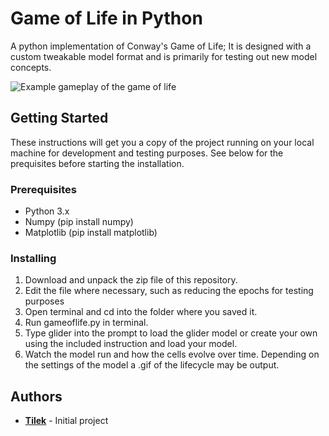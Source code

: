 # Game of Life in Python
A python implementation of Conway's Game of Life; It is designed with a custom tweakable model format and is primarily for testing out new model concepts.

![Example gameplay of the game of life](https://i.imgur.com/vvd8Sns.png)

## Getting Started

These instructions will get you a copy of the project running on your local machine for development and testing purposes. See below for the prequisites before starting the installation.

### Prerequisites

- Python 3.x
- Numpy (pip install numpy)
- Matplotlib (pip install matplotlib)

### Installing

1. Download and unpack the zip file of this repository.
2. Edit the file where necessary, such as reducing the epochs for testing purposes
2. Open terminal and cd into the folder where you saved it.
3. Run gameoflife.py in terminal.
4. Type glider into the prompt to load the glider model or create your own using the included instruction and load your model.
5. Watch the model run and how the cells evolve over time. Depending on the settings of the model a .gif of the lifecycle may be output.

## Authors

* **[Tilek](https://github.com/tilekkg)** - Initial project
